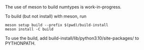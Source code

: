 The use of meson to build numtypes is work-in-progress.

To build (but not install) with meson, run

```
meson setup build --prefix $(pwd)/build-install
meson install -C build
```

To use the build, add build-install/lib/python3.10/site-packages/ to PYTHONPATH.
